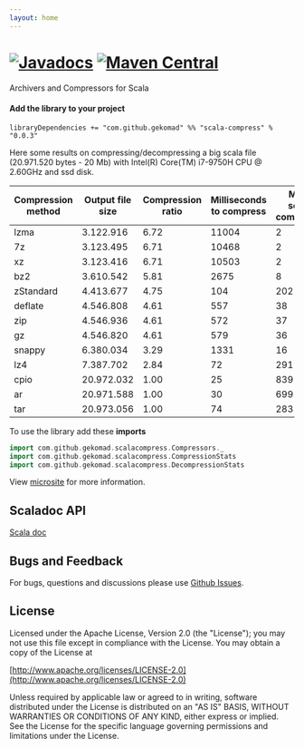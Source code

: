```yaml
---
layout: home
---
```

[![Javadocs](https://javadoc.io/badge/com.github.gekomad/scala-compress_2.13.svg)](https://javadoc.io/doc/com.github.gekomad/scala-compress_2.13/latest/com/github/gekomad/scalacompress/index.html)
[![Maven Central](https://maven-badges.herokuapp.com/maven-central/com.github.gekomad/scala-compress_2.13/badge.svg)](https://maven-badges.herokuapp.com/maven-central/com.github.gekomad/scala-compress_2.13)
======
Archivers and Compressors for Scala

#### Add the library to your project

`libraryDependencies += "com.github.gekomad" %% "scala-compress" % "0.0.3"`

Here some results on compressing/decompressing a big scala file (20.971.520 bytes - 20 Mb) with Intel(R) Core(TM) i7-9750H CPU @ 2.60GHz and ssd disk.

|Compression method |Output file size|Compression ratio|Milliseconds to compress|MB per second compression|Milliseconds to decompress|MB per second decompression|
|--|--|--|--|--|--|--|
|lzma|3.122.916|6.72|11004|2|304|69|
|7z|3.123.495|6.71|10468|2|274|77|
|xz|3.123.416|6.71|10503|2|385|54|
|bz2|3.610.542|5.81|2675|8|764|27|
|zStandard|4.413.677|4.75|104|202|35|599|
|deflate|4.546.808|4.61|557|38|94|223|
|zip|4.546.936|4.61|572|37|74|283|
|gz|4.546.820|4.61|579|36|77|272|
|snappy|6.380.034|3.29|1331|16|2672|8|
|lz4|7.387.702|2.84|72|291|25|839|
|cpio|20.972.032|1.00|25|839|18|1165|
|ar|20.971.588|1.00|30|699|33|636|
|tar|20.973.056|1.00|74|283|16|1311|

To use the library add these **imports**
```scala
import com.github.gekomad.scalacompress.Compressors._
import com.github.gekomad.scalacompress.CompressionStats
import com.github.gekomad.scalacompress.DecompressionStats
```


View [microsite](https://gekomad.github.io/scala-compress/docs/) for more information.

## Scaladoc API
[Scala doc](https://javadoc.io/doc/com.github.gekomad/scala-compress_2.13)

## Bugs and Feedback
For bugs, questions and discussions please use [Github Issues](https://github.com/gekomad/scala-compress_2/issues).

## License

Licensed under the Apache License, Version 2.0 (the "License"); you may not use this file except in compliance
with the License. You may obtain a copy of the License at

[http://www.apache.org/licenses/LICENSE-2.0](http://www.apache.org/licenses/LICENSE-2.0)

Unless required by applicable law or agreed to in writing, software distributed under the License is distributed on an
"AS IS" BASIS, WITHOUT WARRANTIES OR CONDITIONS OF ANY KIND, either express or implied.
See the License for the specific language governing permissions and limitations under the License.
